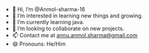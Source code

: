 - 👋 Hi, I’m @Anmol-sharma-16
- 👀 I’m interested in learning new things and growing.
- 🌱 I’m currently learning java.
- 💞️ I’m looking to collaborate on new projects.
- 📫 Contact me at annu.anmol.sharma@gmail.com
- 😄 Pronouns: He/Him

<!---
Anmol-sharma-16/Anmol-sharma-16 is a ✨ special ✨ repository because its `README.md` (this file) appears on your GitHub profile.
You can click the Preview link to take a look at your changes.
--->

